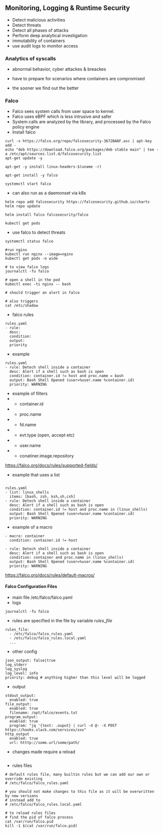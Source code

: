## Monitoring, Logging & Runtime Security

- Detect malicious activities
- Detect threats
- Detect all phases of attacks
- Perform deep analytical investigation
- immutability of containers
- use audit logs to monitor access

### Analytics of syscalls

- abnormal behavior, cyber attackes & breackes

- have to prepare for scenarios where containers are compromised
- the sooner we find out the better

### Falco

- Falco sees system calls from user space to kernel. 
- Falco uses eBPF which is less intrusive and safer
- System calls are analyzed by the library, and processed by the Falco policy engine
- Install falco
```
curl -s https://falco.org/repo/falcosecurity-3672BA8F.asc | apt-key add -
echo "deb https://download.falco.org/packages/deb stable main" | tee -a /etc/apt/sources.list.d/falcosecurity.list
apt-get update -y

apt-get -y install linux-headers-$(uname -r)

apt-get install -y falco

systemctl start falco

```
- can also run as a daemonset via k8s
```
helm repo add falcosecurity https://falcosecurity.github.io/charts
helm repo update

helm install falco falcosecurity/falco

kubectl get pods
```
- use falco to detect threats
```
systemctl status falco

#run nginx
kubectl run nginx --image=nginx
kubectl get pods -o wide

# to view falco logs
journalctl -fu falco

# open a shell in the pod
kubectl exec -ti nginx -- bash

# should trigger an alert in falco

# also triggers
cat /etc/shadow

```

- falco rules
```
rules.yaml
- rule:
  desc:
  condition:
  output:
  priority
```
- example
```
rules.yaml
- rule: Detech shell inside a container
  desc: Alert if a shell such as bash is open
  condition: container.id != host and proc.name = bash
  output: Bash Shell Opened (user=%user.name %container.id)
  priority: WARNING
```
- example of filters
- - container.id
- - proc.name
- - fd.name
- - evt.type (open, accept etc)
- - user.name
- - conatiner.image.repository

https://falco.org/docs/rules/supported-fields/

- example that uses a list
```

rules.yaml
- list: linux_shells
  items: [bash, zsh, ksh,sh,csh]
- rule: Detech shell inside a container
  desc: Alert if a shell such as bash is open
  condition: container.id != host and proc.name in (linux_shells)
  output: Bash Shell Opened (user=%user.name %container.id)
  priority: WARNING
```
- example of a macro
```
- macro: container
  condition: container.id != host

- rule: Detech shell inside a container
  desc: Alert if a shell such as bash is open
  condition: container and proc.name in (linux_shells)
  output: Bash Shell Opened (user=%user.name %container.id)
  priority: WARNING
```
https://falco.org/docs/rules/default-macros/


#### Falco Configuration Files

- main file /etc/falco/falco.yaml
- logs 
```
journalctl -fu falco
```
- rules are specified in the file by variable *rules_file*
```
rules_file:
  - /etc/falco/falco_rules.yaml
  - /etc/falco/falco_rules.local.yaml
  ...
```
- other config
```
json_output: false|true
log_stderr
log_syslog
log_level: info 
priority: debug # anything higher than this level will be logged
```
- output
```
stdout_output:
  enabled: true
file_output:
  enabled: true
  filename: /opt/falco/events.txt
program_output:
  enabled: true
  program: "jq '{text: .ouput} | curl -d @- -X POST https://hooks.slack.com/services/xxx"
http_output
  enabled: true
  url: htttp://some.url/some/path/
```
- changes made require a reload
```

```
- rules files
```
# default rules file, many builtin rules but we can add our own or override existing
# /etc/falco/falco_rules.yaml

# you should not make changes to this file as it will be overwritten by new versions
# instead add to 
# /etc/falco/falco_rules.local.yaml

# to reload rules files
# find the pid of falco process
cat /var/run/falco.pid
kill -1 $(cat /var/run/falco.pid)

```









